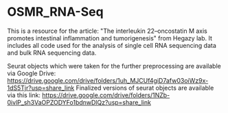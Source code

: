 # OSMR_RNA-Seq

This is a resource for the article: "The interleukin 22–oncostatin M axis promotes intestinal inflammation and tumorigenesis" from Hegazy lab. It includes all code used for the analysis of single cell RNA sequencing data and bulk RNA sequencing data.

Seurat objects which were taken for the further preprocessing are available via Google Drive: https://drive.google.com/drive/folders/1uh_MJCUf4giD7afw03oiWz9x-1dS5Tjr?usp=share_link
Finalized versions of seurat objects are available via this link: https://drive.google.com/drive/folders/1NZb-0ivlP_sh3VaOPZODYFo1bdnwDlQz?usp=share_link

